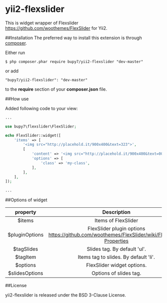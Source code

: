 yii2-flexslider
================================================================================

This is widget wrapper of Flexslider https://github.com/woothemes/FlexSlider for Yii2. 

##Installation
The preferred way to install this extension is through [composer](http://getcomposer.org/download/).

Either run
```
$ php composer.phar require bupy7/yii2-flexslider "dev-master"
```

or add
```
"bupy7/yii2-flexslider": "dev-master"
```

to the **require** section of your **composer.json** file.

##How use

Added following code to your view:

```php
...

use bupy7\flexslider\FlexSlider;

echo FlexSlider::widget([
    'items' => [
        '<img src="http://placehold.it/900x400&text=323">',
        [
            'content' => '<img src="http://placehold.it/900x400&text=001">',
            'options' => [
                'class' => 'my-class',
            ],
        ],
    ],
]); 

...
```

##Options of widget

|  **property**  |                                        **Description**                                       |
|:--------------:|:--------------------------------------------------------------------------------------------:|
|     $items     | Items of FlexSlider                                                                          |
| $pluginOptions | FlexSlider plugin options https://github.com/woothemes/FlexSlider/wiki/FlexSlider-Properties |
|   $tagSlides   | Slides tag. By default 'ul'.                                                                 |
|    $tagItem    | Items tag to slides. By default 'li'.                                                        |
|    $options    | FlexSlider widget options.                                                                   |
| $slidesOptions | Options of slides tag.                                                                       |

##License

yii2-flexslider is released under the BSD 3-Clause License.
